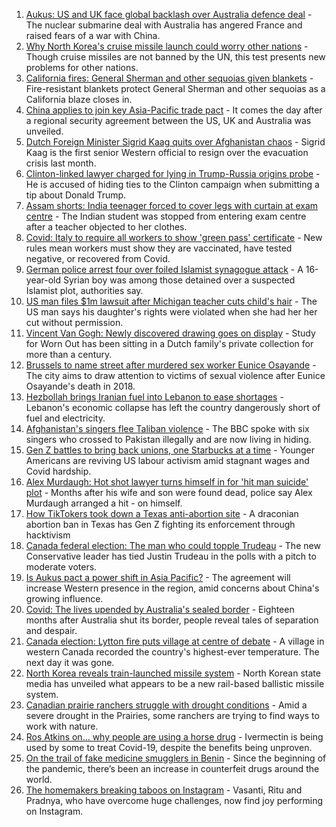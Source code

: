 1. [Aukus: US and UK face global backlash over Australia defence deal](https://www.bbc.co.uk/news/world-58592613?at_medium=RSS&at_campaign=KARANGA) - The nuclear submarine deal with Australia has angered France and raised fears of a war with China.
2. [Why North Korea's cruise missile launch could worry other nations](https://www.bbc.co.uk/news/world-asia-58592308?at_medium=RSS&at_campaign=KARANGA) - Though cruise missiles are not banned by the UN, this test presents new problems for other nations.
3. [California fires: General Sherman and other sequoias given blankets](https://www.bbc.co.uk/news/world-us-canada-58592376?at_medium=RSS&at_campaign=KARANGA) - Fire-resistant blankets protect General Sherman and other sequoias as a California blaze closes in.
4. [China applies to join key Asia-Pacific trade pact](https://www.bbc.co.uk/news/business-58579832?at_medium=RSS&at_campaign=KARANGA) - It comes the day after a regional security agreement between the US, UK and Australia was unveiled.
5. [Dutch Foreign Minister Sigrid Kaag quits over Afghanistan chaos](https://www.bbc.co.uk/news/world-europe-58591939?at_medium=RSS&at_campaign=KARANGA) - Sigrid Kaag is the first senior Western official to resign over the evacuation crisis last month.
6. [Clinton-linked lawyer charged for lying in Trump-Russia origins probe](https://www.bbc.co.uk/news/world-us-canada-58591969?at_medium=RSS&at_campaign=KARANGA) - He is accused of hiding ties to the Clinton campaign when submitting a tip about Donald Trump.
7. [Assam shorts: India teenager forced to cover legs with curtain at exam centre](https://www.bbc.co.uk/news/world-asia-india-58592986?at_medium=RSS&at_campaign=KARANGA) - The Indian student was stopped from entering exam centre after a teacher objected to her clothes.
8. [Covid: Italy to require all workers to show 'green pass' certificate](https://www.bbc.co.uk/news/world-europe-58590187?at_medium=RSS&at_campaign=KARANGA) - New rules mean workers must show they are vaccinated, have tested negative, or recovered from Covid.
9. [German police arrest four over foiled Islamist synagogue attack](https://www.bbc.co.uk/news/world-europe-58591948?at_medium=RSS&at_campaign=KARANGA) - A 16-year-old Syrian boy was among those detained over a suspected Islamist plot, authorities say.
10. [US man files $1m lawsuit after Michigan teacher cuts child's hair](https://www.bbc.co.uk/news/world-us-canada-58591006?at_medium=RSS&at_campaign=KARANGA) - The US man says his daughter's rights were violated when she had her her cut without permission.
11. [Vincent Van Gogh: Newly discovered drawing goes on display](https://www.bbc.co.uk/news/entertainment-arts-58586492?at_medium=RSS&at_campaign=KARANGA) - Study for Worn Out has been sitting in a Dutch family's private collection for more than a century.
12. [Brussels to name street after murdered sex worker Eunice Osayande](https://www.bbc.co.uk/news/world-europe-58585993?at_medium=RSS&at_campaign=KARANGA) - The city aims to draw attention to victims of sexual violence after Eunice Osayande's death in 2018.
13. [Hezbollah brings Iranian fuel into Lebanon to ease shortages](https://www.bbc.co.uk/news/world-middle-east-58583008?at_medium=RSS&at_campaign=KARANGA) - Lebanon's economic collapse has left the country dangerously short of fuel and electricity.
14. [Afghanistan's singers flee Taliban violence](https://www.bbc.co.uk/news/world-asia-58583217?at_medium=RSS&at_campaign=KARANGA) - The BBC spoke with six singers who crossed to Pakistan illegally and are now living in hiding.
15. [Gen Z battles to bring back unions, one Starbucks at a time](https://www.bbc.co.uk/news/business-58540250?at_medium=RSS&at_campaign=KARANGA) - Younger Americans are reviving US labour activism amid stagnant wages and Covid hardship.
16. [Alex Murdaugh: Hot shot lawyer turns himself in for 'hit man suicide' plot](https://www.bbc.co.uk/news/world-us-canada-58577936?at_medium=RSS&at_campaign=KARANGA) - Months after his wife and son were found dead, police say Alex Murdaugh arranged a hit - on himself.
17. [How TikTokers took down a Texas anti-abortion site](https://www.bbc.co.uk/news/world-us-canada-58577039?at_medium=RSS&at_campaign=KARANGA) - A draconian abortion ban in Texas has Gen Z fighting its enforcement through hacktivism
18. [Canada federal election: The man who could topple Trudeau](https://www.bbc.co.uk/news/world-us-canada-58587402?at_medium=RSS&at_campaign=KARANGA) - The new Conservative leader has tied Justin Trudeau in the polls with a pitch to moderate voters.
19. [Is Aukus pact a power shift in Asia Pacific?](https://www.bbc.co.uk/news/world-asia-58540808?at_medium=RSS&at_campaign=KARANGA) - The agreement will increase Western presence in the region, amid concerns about China's growing influence.
20. [Covid: The lives upended by Australia's sealed border](https://www.bbc.co.uk/news/world-australia-58540905?at_medium=RSS&at_campaign=KARANGA) - Eighteen months after Australia shut its border, people reveal tales of separation and despair.
21. [Canada election: Lytton fire puts village at centre of debate](https://www.bbc.co.uk/news/world-us-canada-58549880?at_medium=RSS&at_campaign=KARANGA) - A village in western Canada recorded the country's highest-ever temperature. The next day it was gone.
22. [North Korea reveals train-launched missile system](https://www.bbc.co.uk/news/world-58588272?at_medium=RSS&at_campaign=KARANGA) - North Korean state media has unveiled what appears to be a new rail-based ballistic missile system.
23. [Canadian prairie ranchers struggle with drought conditions](https://www.bbc.co.uk/news/world-us-canada-58573877?at_medium=RSS&at_campaign=KARANGA) - Amid a severe drought in the Prairies, some ranchers are trying to find ways to work with nature.
24. [Ros Atkins on... why people are using a horse drug](https://www.bbc.co.uk/news/world-58569849?at_medium=RSS&at_campaign=KARANGA) - Ivermectin is being used by some to treat Covid-19, despite the benefits being unproven.
25. [On the trail of fake medicine smugglers in Benin](https://www.bbc.co.uk/news/world-africa-58577421?at_medium=RSS&at_campaign=KARANGA) - Since the beginning of the pandemic, there’s been an increase in counterfeit drugs around the world.
26. [The homemakers breaking taboos on Instagram](https://www.bbc.co.uk/news/world-asia-india-58543401?at_medium=RSS&at_campaign=KARANGA) - Vasanti, Ritu and Pradnya, who have overcome huge challenges, now find joy performing on Instagram.
